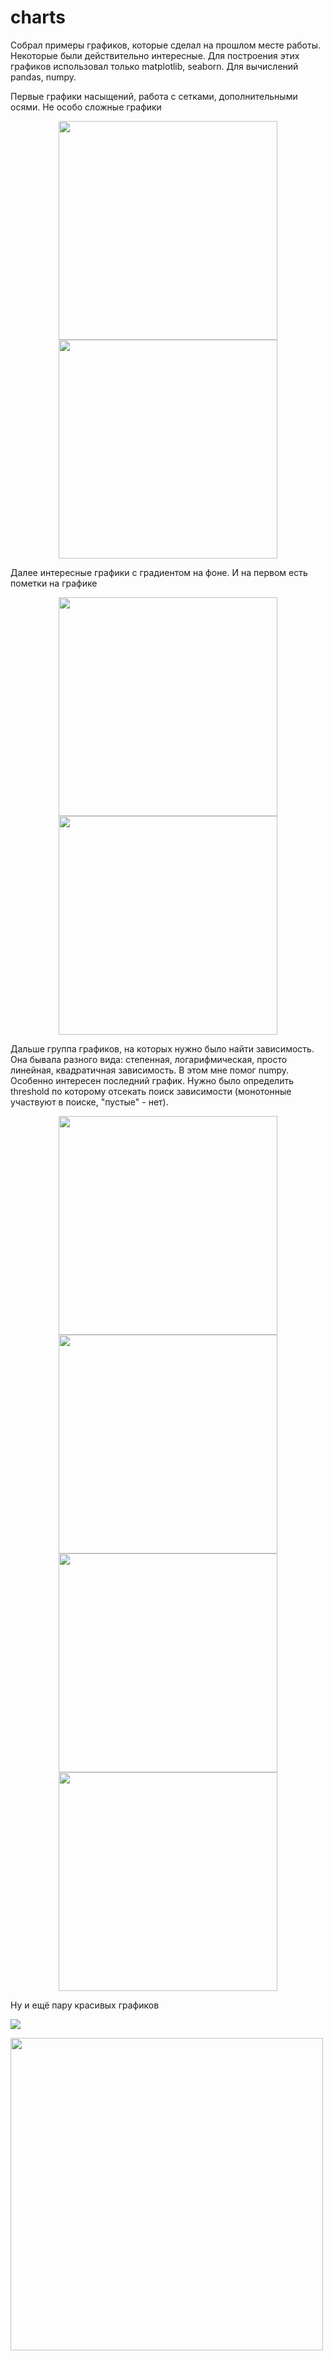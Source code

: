 # charts
Собрал примеры графиков, которые сделал на прошлом месте работы. Некоторые были действительно интересные. Для построения этих графиков использовал только matplotlib, seaborn. Для вычислений pandas, numpy.

Первые графики насыщений, работа с сетками, дополнительными осями. Не особо сложные графики
<p align="center">
  <img  src ="./uhfa/1_1.png", width="350">
  <img  src ="./uhfa/1.png", width="350">
</p>

Далее интересные графики с градиентом на фоне. И на первом есть пометки на графике
<p align="center">
  <img  src ="./uhfa/2_1.png", width="350">
  <img  src ="./uhfa/2_2.png", width="350">
</p>

Дальше группа графиков, на которых нужно было найти зависимость. Она бывала разного вида: степенная, логарифмическая, просто линейная, квадратичная зависимость. В этом мне помог numpy.
Особенно интересен последний график. Нужно было определить threshold по которому отсекать поиск зависимости (монотонные участвуют в поиске, "пустые" - нет).
<p align="center">
  <img  src ="./uhfa/3_0.png", width="350">
  <img  src ="./uhfa/3_1.png", width="350">
  <img  src ="./uhfa/3_2.png", width="350">
  <img  src ="./uhfa/3_3.png", width="350">
</p>

Ну и ещё пару красивых графиков
<p>
<img  src ="./uhfa/4.png">
</p>
<p>
<img  src ="./uhfa/5.png", width="500">
</p>

